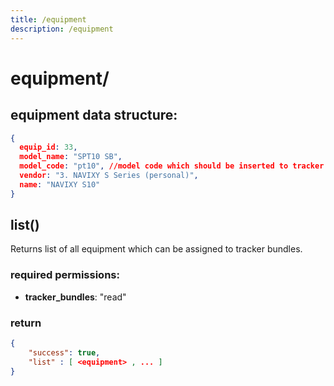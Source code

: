 ```yaml
---
title: /equipment
description: /equipment
---
```


# equipment/

## equipment data structure:

```json
{
  equip_id: 33, 
  model_name: "SPT10 SB", 
  model_code: "pt10", //model code which should be inserted to tracker bundles
  vendor: "3. NAVIXY S Series (personal)",
  name: "NAVIXY S10"
}
```
    
## list()

Returns list of all equipment which can be assigned to tracker bundles. 

### required permissions:

*   **tracker_bundles**: "read"

### return

```json
{
    "success": true,
    "list" : [ <equipment> , ... ] 
}
```